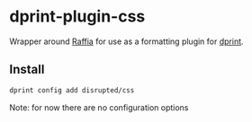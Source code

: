 # dprint-plugin-css

Wrapper around [Raffia](https://github.com/g-plane/raffia) for use as a formatting plugin for [dprint](https://github.com/dprint/dprint).

## Install

```sh
dprint config add disrupted/css
```

Note: for now there are no configuration options
